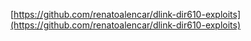 [https://github.com/renatoalencar/dlink-dir610-exploits](https://github.com/renatoalencar/dlink-dir610-exploits)

